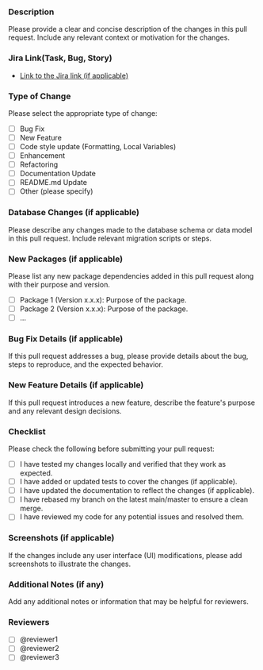 ### Description
Please provide a clear and concise description of the changes in this pull request. Include any relevant context or motivation for the changes.

### Jira Link(Task, Bug, Story)
- [Link to the Jira link (if applicable)]()
 
### Type of Change
Please select the appropriate type of change:
- [ ] Bug Fix
- [ ] New Feature
- [ ] Code style update (Formatting, Local Variables)
- [ ] Enhancement
- [ ] Refactoring
- [ ] Documentation Update
- [ ] README.md Update
- [ ] Other (please specify)

### Database Changes (if applicable)
Please describe any changes made to the database schema or data model in this pull request. Include relevant migration scripts or steps.

### New Packages (if applicable)
Please list any new package dependencies added in this pull request along with their purpose and version.

- [ ] Package 1 (Version x.x.x): Purpose of the package.
- [ ] Package 2 (Version x.x.x): Purpose of the package.
- [ ] ...

### Bug Fix Details (if applicable)
If this pull request addresses a bug, please provide details about the bug, steps to reproduce, and the expected behavior.

### New Feature Details (if applicable)
If this pull request introduces a new feature, describe the feature's purpose and any relevant design decisions.

### Checklist
Please check the following before submitting your pull request:

- [ ] I have tested my changes locally and verified that they work as expected.
- [ ] I have added or updated tests to cover the changes (if applicable).
- [ ] I have updated the documentation to reflect the changes (if applicable).
- [ ] I have rebased my branch on the latest main/master to ensure a clean merge.
- [ ] I have reviewed my code for any potential issues and resolved them.

### Screenshots (if applicable)
If the changes include any user interface (UI) modifications, please add screenshots to illustrate the changes.

### Additional Notes (if any)
Add any additional notes or information that may be helpful for reviewers.

### Reviewers
- [ ] @reviewer1
- [ ] @reviewer2
- [ ] @reviewer3